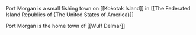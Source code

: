 Port Morgan is a small fishing town on [[Kokotak Island]] in [[The Federated Island Republics of {The United States of America}]]

Port Morgan is the home town of [[Wulf Delmar]]